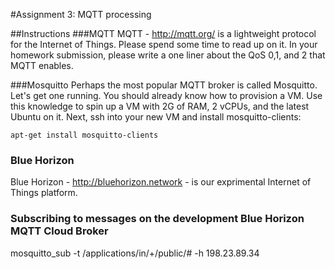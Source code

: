 #Assignment 3: MQTT processing

##Instructions
###MQTT 
MQTT - http://mqtt.org/ is a lightweight protocol for the Internet of Things.  Please spend some time to read up on it.  In your homework submission, please write a one liner about the QoS 0,1, and 2 that MQTT enables.

###Mosquitto
Perhaps the most popular MQTT broker is called Mosquitto.  Let's get one running.  You should already know how to provision a VM. Use this knowledge to spin up a VM with 2G of RAM, 2 vCPUs, and the latest Ubuntu on it.  Next, ssh into your new VM and install mosquitto-clients:
```
apt-get install mosquitto-clients
```
### Blue Horizon
Blue Horizon - http://bluehorizon.network - is our exprimental Internet of Things platform.


### Subscribing to messages on the development  Blue Horizon MQTT Cloud Broker
mosquitto_sub -t /applications/in/+/public/# -h 198.23.89.34
